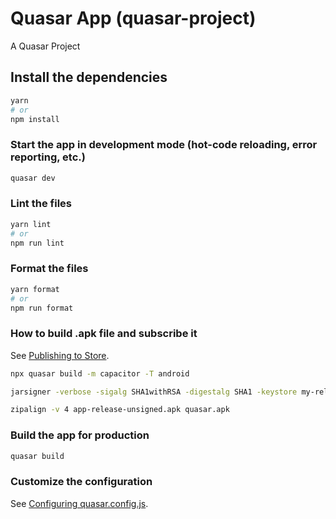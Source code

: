 # Quasar App (quasar-project)

A Quasar Project

## Install the dependencies

```bash
yarn
# or
npm install
```

### Start the app in development mode (hot-code reloading, error reporting, etc.)

```bash
quasar dev
```

### Lint the files

```bash
yarn lint
# or
npm run lint
```

### Format the files

```bash
yarn format
# or
npm run format
```

### How to build .apk file and subscribe it

See [Publishing to Store](https://quasar.dev/quasar-cli-vite/developing-capacitor-apps/publishing-to-store).

```bash
npx quasar build -m capacitor -T android

jarsigner -verbose -sigalg SHA1withRSA -digestalg SHA1 -keystore my-release-key.keystore.old app-release-unsigned.apk alias_name

zipalign -v 4 app-release-unsigned.apk quasar.apk
```

### Build the app for production

```bash
quasar build
```

### Customize the configuration

See [Configuring quasar.config.js](https://v2.quasar.dev/quasar-cli-webpack/quasar-config-js).
